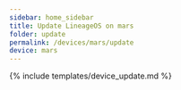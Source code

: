 ```yaml
---
sidebar: home_sidebar
title: Update LineageOS on mars
folder: update
permalink: /devices/mars/update
device: mars
---
```

{% include templates/device_update.md %}
